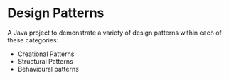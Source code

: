 # Design Patterns

A Java project to demonstrate a variety of design patterns within each of these categories:

* Creational Patterns
* Structural Patterns
* Behavioural patterns

